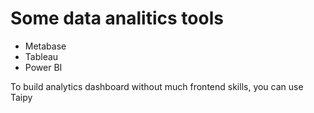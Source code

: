 # Some data analitics tools

- Metabase
- Tableau
- Power BI

To build analytics dashboard without much frontend skills, you can use Taipy
